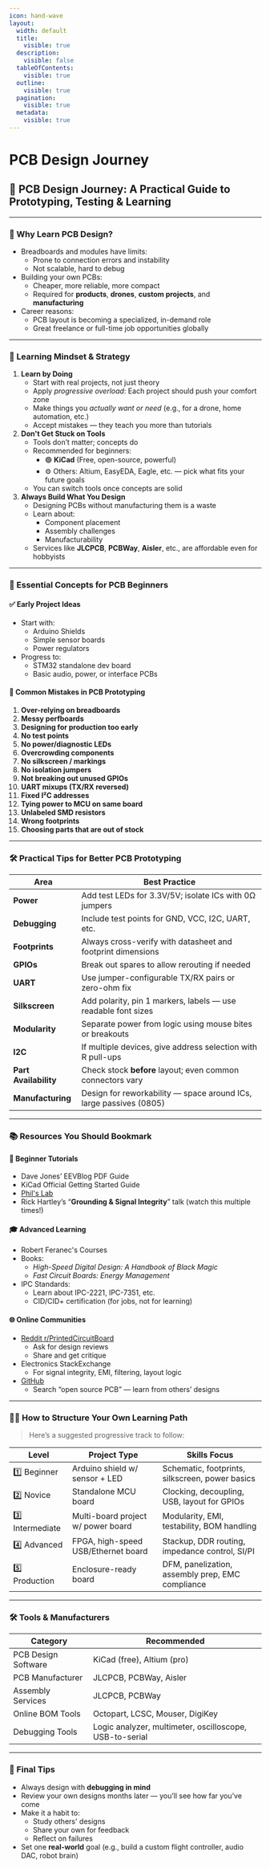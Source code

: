 ```yaml
---
icon: hand-wave
layout:
  width: default
  title:
    visible: true
  description:
    visible: false
  tableOfContents:
    visible: true
  outline:
    visible: true
  pagination:
    visible: true
  metadata:
    visible: true
---
```


# PCB Design Journey

## 📘 PCB Design Journey: A Practical Guide to Prototyping, Testing & Learning

***

### 📌 Why Learn PCB Design?

* Breadboards and modules have limits:
  * Prone to connection errors and instability
  * Not scalable, hard to debug
* Building your own PCBs:
  * Cheaper, more reliable, more compact
  * Required for **products**, **drones**, **custom projects**, and **manufacturing**
* Career reasons:
  * PCB layout is becoming a specialized, in-demand role
  * Great freelance or full-time job opportunities globally

***

### 🧠 Learning Mindset & Strategy

1. **Learn by Doing**
   * Start with real projects, not just theory
   * Apply _progressive overload_: Each project should push your comfort zone
   * Make things you _actually want or need_ (e.g., for a drone, home automation, etc.)
   * Accept mistakes — they teach you more than tutorials
2. **Don't Get Stuck on Tools**
   * Tools don’t matter; concepts do
   * Recommended for beginners:
     * 🟢 **KiCad** (Free, open-source, powerful)
     * ⚙️ Others: Altium, EasyEDA, Eagle, etc. — pick what fits your future goals
   * You can switch tools once concepts are solid
3. **Always Build What You Design**
   * Designing PCBs without manufacturing them is a waste
   * Learn about:
     * Component placement
     * Assembly challenges
     * Manufacturability
   * Services like **JLCPCB**, **PCBWay**, **Aisler**, etc., are affordable even for hobbyists

***

### 🧰 Essential Concepts for PCB Beginners

#### ✅ Early Project Ideas

* Start with:
  * Arduino Shields
  * Simple sensor boards
  * Power regulators
* Progress to:
  * STM32 standalone dev board
  * Basic audio, power, or interface PCBs

#### 🧪 Common Mistakes in PCB Prototyping

1. **Over-relying on breadboards**
2. **Messy perfboards**
3. **Designing for production too early**
4. **No test points**
5. **No power/diagnostic LEDs**
6. **Overcrowding components**
7. **No silkscreen / markings**
8. **No isolation jumpers**
9. **Not breaking out unused GPIOs**
10. **UART mixups (TX/RX reversed)**
11. **Fixed I²C addresses**
12. **Tying power to MCU on same board**
13. **Unlabeled SMD resistors**
14. **Wrong footprints**
15. **Choosing parts that are out of stock**

***

### 🛠️ Practical Tips for Better PCB Prototyping

| Area                  | Best Practice                                                      |
| --------------------- | ------------------------------------------------------------------ |
| **Power**             | Add test LEDs for 3.3V/5V; isolate ICs with 0Ω jumpers             |
| **Debugging**         | Include test points for GND, VCC, I2C, UART, etc.                  |
| **Footprints**        | Always cross-verify with datasheet and footprint dimensions        |
| **GPIOs**             | Break out spares to allow rerouting if needed                      |
| **UART**              | Use jumper-configurable TX/RX pairs or zero-ohm fix                |
| **Silkscreen**        | Add polarity, pin 1 markers, labels — use readable font sizes      |
| **Modularity**        | Separate power from logic using mouse bites or breakouts           |
| **I2C**               | If multiple devices, give address selection with R pull-ups        |
| **Part Availability** | Check stock **before** layout; even common connectors vary         |
| **Manufacturing**     | Design for reworkability — space around ICs, large passives (0805) |

***

### 📚 Resources You Should Bookmark

#### 🔢 Beginner Tutorials

* Dave Jones’ EEVBlog PDF Guide
* KiCad Official Getting Started Guide
* [Phil's Lab](https://www.youtube.com/@ShawsLab)
* Rick Hartley’s “**Grounding & Signal Integrity**” talk (watch this multiple times!)

#### 🎓 Advanced Learning

* Robert Feranec's Courses
* Books:
  * _High-Speed Digital Design: A Handbook of Black Magic_
  * _Fast Circuit Boards: Energy Management_
* IPC Standards:
  * Learn about IPC-2221, IPC-7351, etc.
  * CID/CID+ certification (for jobs, not for learning)

#### 🌐 Online Communities

* [Reddit r/PrintedCircuitBoard](https://www.reddit.com/r/PrintedCircuitBoard/)
  * Ask for design reviews
  * Share and get critique
* Electronics StackExchange
  * For signal integrity, EMI, filtering, layout logic
* [GitHub](https://github.com/)
  * Search “open source PCB” — learn from others’ designs

***

### 🧑‍🎓 How to Structure Your Own Learning Path

> Here’s a suggested progressive track to follow:

| Level            | Project Type                        | Skills Focus                                     |
| ---------------- | ----------------------------------- | ------------------------------------------------ |
| 1️⃣ Beginner     | Arduino shield w/ sensor + LED      | Schematic, footprints, silkscreen, power basics  |
| 2️⃣ Novice       | Standalone MCU board                | Clocking, decoupling, USB, layout for GPIOs      |
| 3️⃣ Intermediate | Multi-board project w/ power board  | Modularity, EMI, testability, BOM handling       |
| 4️⃣ Advanced     | FPGA, high-speed USB/Ethernet board | Stackup, DDR routing, impedance control, SI/PI   |
| 5️⃣ Production   | Enclosure-ready board               | DFM, panelization, assembly prep, EMC compliance |

***

### 🛠️ Tools & Manufacturers

| Category            | Recommended                                             |
| ------------------- | ------------------------------------------------------- |
| PCB Design Software | KiCad (free), Altium (pro)                              |
| PCB Manufacturer    | JLCPCB, PCBWay, Aisler                                  |
| Assembly Services   | JLCPCB, PCBWay                                          |
| Online BOM Tools    | Octopart, LCSC, Mouser, DigiKey                         |
| Debugging Tools     | Logic analyzer, multimeter, oscilloscope, USB-to-serial |

***

### 📌 Final Tips

* Always design with **debugging in mind**
* Review your own designs months later — you’ll see how far you’ve come
* Make it a habit to:
  * Study others' designs
  * Share your own for feedback
  * Reflect on failures
* Set one **real-world** goal (e.g., build a custom flight controller, audio DAC, robot brain)
